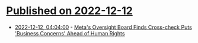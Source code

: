 # [Published on 2022-12-12](index.md)

* [2022-12-12, 04:04:00](https://soylentnews.org/article.pl?sid=22/12/11/1442255&from=rss) - [Meta's Oversight Board Finds Cross-check Puts 'Business Concerns' Ahead of Human Rights](https://soylentnews.org/article.pl?sid=22/12/11/1442255&from=rss)
